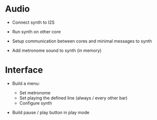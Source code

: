 
# Audio

- Connect synth to I2S
- Run synth on other core
- Setup communication between cores and minimal messages to synth

- Add metronome sound to synth (in memory)

# Interface

- Build a menu:
    - Set metronome
    - Set playing the defined line (always / every other bar)
    - Configure synth

- Build pause / play button in play mode
